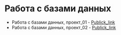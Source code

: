 # Работа с базами данных
- Работа с базами данных, проект_01 - [Publick_link](https://docs.google.com/spreadsheets/d/1R8VZXV7RtH-ANwvG4QVQLe_b3JKVY86XKUx3Wp2h7iM/edit?usp=sharing)
- Работа с базами данных, проект_02 - [Publick_link](https://docs.google.com/spreadsheets/d/197JdjIazn0R66EFn9uer9AH19QQToc7L6DfbyRzSTkc/edit?usp=sharing)
